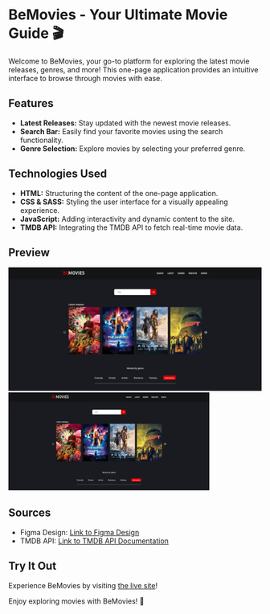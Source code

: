 # BeMovies - Your Ultimate Movie Guide 🎬

Welcome to BeMovies, your go-to platform for exploring the latest movie releases, genres, and more! This one-page application provides an intuitive interface to browse through movies with ease.


## Features

- **Latest Releases:** Stay updated with the newest movie releases.
- **Search Bar:** Easily find your favorite movies using the search functionality.
- **Genre Selection:** Explore movies by selecting your preferred genre.

## Technologies Used

- **HTML:** Structuring the content of the one-page application.
- **CSS & SASS:** Styling the user interface for a visually appealing experience.
- **JavaScript:** Adding interactivity and dynamic content to the site.
- **TMDB API:** Integrating the TMDB API to fetch real-time movie data.

## Preview

![BeMovies Preview](/assets/img/screenshot.png)
<img src="/assets/img/screenshot.png" width="400" alt="BeMovies Preview">

## Sources

- Figma Design: [Link to Figma Design](https://www.figma.com/file/jT6U3cABdKEUDRVTUJSbQd/BeMovies?type=design&node-id=0-1&mode=design)
- TMDB API: [Link to TMDB API Documentation](https://developer.themoviedb.org/docs/getting-started)

## Try It Out

Experience BeMovies by visiting [the live site](https://derfro22.github.io/BEmovies/)!

Enjoy exploring movies with BeMovies! 🍿

